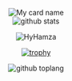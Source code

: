 
<div align="center">

![My card name](https://cardivo.vercel.app/api?name=Viper-x0%20&description=Hey%20You%20Welcome%20To%20My%20Profile%20💗&image=https://avatars.githubusercontent.com/u/88338865?v=4&backgroundColor=%23e4f2f6&instagram=_viper.x0_&github=HyHamza&)
<BR>
![github stats](https://github-readme-stats.vercel.app/api?username=HyHamza&show_icons=true&theme=radical)
<BR>
<p align="center"> <img src="https://komarev.com/ghpvc/?username=HyHamza&label=Visitors%20count&color=10d9c3&style=plastic" alt="HyHamza" /> </p>

[![trophy](https://github-profile-trophy.vercel.app/?username=HyHamza&theme=onedark)](https://github.com/ryo-ma/github-profile-trophy)

![github toplang](https://github-readme-stats.vercel.app/api/top-langs/?username=HyHamza&layout=compact&theme=nightowl)
  
